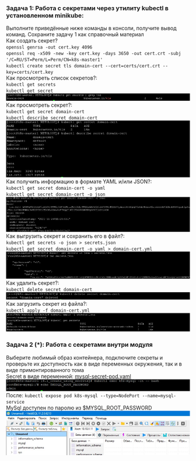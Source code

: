 ### Задача 1: Работа с секретами через утилиту kubectl в установленном minikube: </br>
Выполните приведённые ниже команды в консоли, получите вывод команд. Сохраните задачу 1 как справочный материал </br>
Как создать секрет? </br>
`openssl genrsa -out cert.key 4096` </br>
`openssl req -x509 -new -key cert.key -days 3650 -out cert.crt -subj '/C=RU/ST=Perm/L=Perm/CN=k8s-master1'` </br>
`kubectl create secret tls domain-cert --cert=certs/cert.crt --key=certs/cert.key` </br>
Как просмотреть список секретов?: </br>
`kubectl get secrets` </br>
`kubectl get secret` </br>
![Kuber_get_secrets](https://github.com/murzinvit/screen/blob/b8f6e007bf90a45e56ddc56f63fbdf0dfa0621d4/Kuber_get_secrets.jpg) </br>
Как просмотреть секрет?: </br>
`kubectl get secret domain-cert` </br>
`kubectl describe secret domain-cert` </br>
![Kuber_get_secrets](https://github.com/murzinvit/screen/blob/617ab181d0afe34c74b66d9cea246dc94d1fafe2/Kuber_describe_secret_.jpg) </br>
Как получить информацию в формате YAML и/или JSON?: </br>
`kubectl get secret domain-cert -o yaml` </br>
`kubectl get secret domain-cert -o json` </br>
![get_secret_yaml](https://github.com/murzinvit/screen/blob/99de1e865194e26874a64e217c87236125e7e7c2/Kuber_get_secret_yaml.jpg) </br>
Как выгрузить секрет и сохранить его в файл?: </br>
`kubectl get secrets -o json > secrets.json` </br>
`kubectl get secret domain-cert -o yaml > domain-cert.yml` </br>
![upload_secrets_yam](https://github.com/murzinvit/screen/blob/cc7ed18274f1f06e8c60f70fb5d10d8ced11c2c2/Kuber_upload_secrets_yaml.jpg) </br>
Как удалить секрет?: </br>
`kubectl delete secret domain-cert` </br>
![delete_secrets](https://github.com/murzinvit/screen/blob/08111ed4dd0616d6fdc7b95e0956508af8ea5add/Kuber_delete_secrets.jpg) </br>
Как загрузить секрет из файла?: </br>
`kubectl apply -f domain-cert.yml` </br>
![secret_from_file](https://github.com/murzinvit/screen/blob/5ce359cc14789b517c72ef74024ffe88629d0276/Kuber_upload_secret_from_file.jpg) </br>

### Задача 2 (*): Работа с секретами внутри модуля </br>
Выберите любимый образ контейнера, подключите секреты и проверьте их доступность как в виде переменных окружения, так и в виде примонтированного тома </br>
Secret в виде переменной: [mysql-secret-pod.yaml](https://github.com/murzinvit/14.1_create_using_secrets/blob/9025339498fbd8fb0f2eee9579eb2d5054ed5731/mysql-secret-pod.yaml) </br>
![echo_paas_mysql](https://github.com/murzinvit/screen_1/blob/f7d1c5c70094fc4a1b7c0e15c95f87f193329333/Kuber_echo_paas_mysql.jpg) </br>
После: `kubectl expose pod k8s-mysql --type=NodePort --name=mysql-service` </br>
MySql доступен по паролю из $MYSQL_ROOT_PASSWORD </br>
![opn_in_heidi](https://github.com/murzinvit/screen_1/blob/2a5d6c786b15f00ed29f808f3392ed3d6ba35620/Kuber_opn_in_heidi.jpg) </br>
